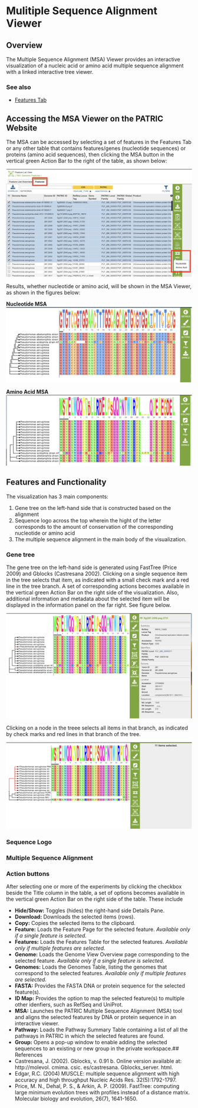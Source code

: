 # Mulitiple Sequence Alignment Viewer

## Overview
The Multiple Sequence Alignment (MSA) Viewer provides an interactive visualization of a nucleic acid or amino acid multiple sequence alignment with a linked interactive tree viewer. 

### See also
  * [Features Tab](../organisms_taxon/features.html)

## Accessing the MSA Viewer on the PATRIC Website
The MSA can be accessed by selecting a set of features in the Features Tab or any other table that contains features/genes (nucleotide sequences) or proteins (amino acid sequences), then clicking the MSA button in the vertical green Action Bar to the right of the table, as shown below: 

![MSA Action Button Selection](../images/msa_action_button_select.png)

Results, whether nucleotide or amino acid, will be shown in the MSA Viewer, as shown in the figures below:

**Nucleotide MSA**
![MSA Viewer - Nucleotide](../images/msa_nucleotide.png)

**Amino Acid MSA**
![MSA Viewer - Amino Acid](../images/msa_amino_acid.png)

## Features and Functionality

The visualization has 3 main components:
  1. Gene tree on the left-hand side that is constructed based on the alignment
  2. Sequence logo across the top wherein the hight of the letter corresponds to the amount of conservation of the corresponding nucleotide or amino acid
  3. The multiple sequence alignment in the main body of the visualization.

### Gene tree
The gene tree on the left-hand side is generated using FastTree (Price 2009) and Gblocks (Castresana 2002). Clicking on a single sequence item in the tree selects that item, as indicated with a small check mark and a red line in the tree branch.  A set of corresponding actions becomes available in the vertical green Action Bar on the right side of the visualization.  Also, additional information and metadata about the selected item will be displayed in the information panel on the far right.  See figure below.

![MSA Viewer - Select Item in Tree](../images/msa_node_select.png)

Clicking on a node in the treee selects all items in that branch, as indicated by check marks and red lines in that branch of the tree. 

![MSA Viewer - Select Branch Node](../images/msa_branch_select2.png)




### Sequence Logo


### Multiple Sequence Alignment

### Action buttons

After selecting one or more of the experiments by clicking the checkbox beside the Title column in the table, a set of options becomes available in the vertical green Action Bar on the right side of the table.  These include

* **Hide/Show:** Toggles (hides) the right-hand side Details Pane.
* **Download:**  Downloads the selected items (rows).
* **Copy:** Copies the selected items to the clipboard.
* **Feature:** Loads the Feature Page for the selected feature. *Available only if a single feature is selected.*
* **Features:** Loads the Features Table for the selected features. *Available only if multiple features are selected.*
* **Genome:** Loads the Genome View Overview page corresponding to the selected feature.  *Available only if a single feature is selected.*
* **Genomes:** Loads the Genomes Table, listing the genomes that correspond to the selected features. *Available only if multiple features are selected.*
* **FASTA:** Provides the FASTA DNA or protein sequence for the selected feature(s).
* **ID Map:** Provides the option to map the selected feature(s) to multiple other idenfiers, such as RefSeq and UniProt.
* **MSA:** Launches the PATRIC Multiple Sequence Alignment (MSA) tool and aligns the selected features by DNA or protein sequence in an interactive viewer.
* **Pathway:** Loads the Pathway Summary Table containing a list of all the pathways in PATRIC in which the selected features are found.
* **Group:** Opens a pop-up window to enable adding the selected sequences to an existing or new group in the private workspace.## References
* Castresana, J. (2002). Gblocks, v. 0.91 b. Online version available at: http://molevol. cmima. csic. es/castresana. Gblocks_server. html.
* Edgar, R.C. (2004) MUSCLE: multiple sequence alignment with high accuracy and high throughput
  Nucleic Acids Res. 32(5):1792-1797.
* Price, M. N., Dehal, P. S., & Arkin, A. P. (2009). FastTree: computing large minimum evolution trees with profiles instead of a distance matrix. Molecular biology and evolution, 26(7), 1641-1650.

